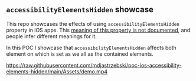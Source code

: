 ## `accessibilityElementsHidden` showcase

This repo showcases the effects of using `accessibilityElementsHidden` property in iOS apps. This [meaning of this property is not documented](https://developer.apple.com/documentation/objectivec/nsobject-swift.class/accessibilityelementshidden), and people infer different meanings for it.

In this POC I showcase that `accessibilityElementsHidden` affects both element on which is set as we all as the contained elements.

https://raw.githubusercontent.com/mdjastrzebski/poc-ios-accessibility-elements-hidden/main/Assets/demo.mp4
